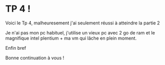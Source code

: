 # TP 4 !

Voici le Tp 4, malheuresement j'ai seulement réussi à atteindre la partie 2

Je n'ai pas mon pc habituel, j'utilise un vieux pc avec  2 go de ram et le magnifique intel plentium + ma vm qui lâche en plein moment.

Enfin bref

Bonne continuation à vous !


